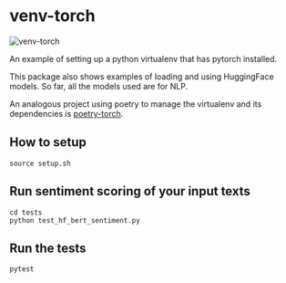# venv-torch

![venv-torch](https://github.com/rreece/venv-torch/actions/workflows/python-app.yml/badge.svg)

An example of setting up a python virtualenv that has pytorch
installed.

This package also shows examples of loading and using HuggingFace
models. So far, all the models used are for NLP.

An analogous project using poetry to manage the virtualenv and its
dependencies is
[poetry-torch](https://github.com/rreece/poetry-torch).


## How to setup

```
source setup.sh
```


## Run sentiment scoring of your input texts

```
cd tests
python test_hf_bert_sentiment.py
```


## Run the tests

```
pytest
```
